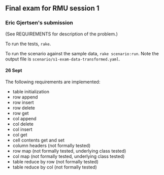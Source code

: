 ## Final exam for RMU session 1
### Eric Gjertsen's submission

(See REQUIREMENTS for description of the problem.)

To run the tests, `rake`.

To run the scenario against the sample data, `rake scenario:run`.
Note the output file is `scenario/s1-exam-data-transformed.yaml`.

#### 26 Sept

The following requirements are implemented:

- table initialization
- row append
- row insert
- row delete
- row get
- col append
- col delete
- col insert
- col get
- cell contents get and set
- column headers (not formally tested)
- row map (not formally tested, underlying class tested)
- col map (not formally tested, underlying class tested)
- table reduce by row (not formally tested)
- table reduce by col (not formally tested)

